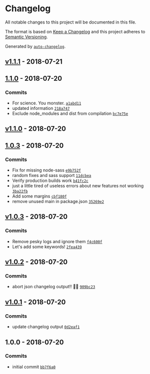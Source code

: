 # Changelog

All notable changes to this project will be documented in this file.

The format is based on [Keep a Changelog](http://keepachangelog.com/en/1.0.0/)
and this project adheres to [Semantic Versioning](http://semver.org/spec/v2.0.0.html).

Generated by [`auto-changelog`](https://github.com/CookPete/auto-changelog).

## [v1.1.1](https://github.com/TheGrimSilence/react-typescript-boillerplate/compare/1.1.0...v1.1.1) - 2018-07-21

## [1.1.0](https://github.com/TheGrimSilence/react-typescript-boillerplate/compare/v1.1.0...1.1.0) - 2018-07-20

### Commits

- For science. You monster. [`a1abd11`](https://github.com/TheGrimSilence/react-typescript-boillerplate/commit/a1abd11e439538355e972cf3423ae767a8f80937)
- updated information [`218a747`](https://github.com/TheGrimSilence/react-typescript-boillerplate/commit/218a747adf647167bb8785a3d3aad93eccb71cdf)
- Exclude node_modules and dist from compilation [`bc7e75e`](https://github.com/TheGrimSilence/react-typescript-boillerplate/commit/bc7e75e4c443e3e32841c0eae01af0c7e05802df)

## [v1.1.0](https://github.com/TheGrimSilence/react-typescript-boillerplate/compare/1.0.3...v1.1.0) - 2018-07-20

## [1.0.3](https://github.com/TheGrimSilence/react-typescript-boillerplate/compare/v1.0.3...1.0.3) - 2018-07-20

### Commits

- Fix for missing node-sass [`e9b752f`](https://github.com/TheGrimSilence/react-typescript-boillerplate/commit/e9b752fe6cf61e3c56100093c0c6c610f56cbcac)
- random fixes and sass support [`11dcbea`](https://github.com/TheGrimSilence/react-typescript-boillerplate/commit/11dcbea6bb26c0e5b8202e06d84686b501f57478)
- Verify production builds work [`b41fc2c`](https://github.com/TheGrimSilence/react-typescript-boillerplate/commit/b41fc2c223c63c2ec7130ced99a607d7be4e6a92)
- just a little tired of useless errors about new features not working [`3ba22fb`](https://github.com/TheGrimSilence/react-typescript-boillerplate/commit/3ba22fb549291aebf9b6877b6b7dcd8b4f8fdb08)
- Add some margins [`cbf180f`](https://github.com/TheGrimSilence/react-typescript-boillerplate/commit/cbf180ff82e8396a0376734ed405383420c0f573)
- remove unused main in package.json [`35269e2`](https://github.com/TheGrimSilence/react-typescript-boillerplate/commit/35269e297e552b4156c6aeae70c23cff6227951d)

## [v1.0.3](https://github.com/TheGrimSilence/react-typescript-boillerplate/compare/v1.0.2...v1.0.3) - 2018-07-20

### Commits

- Remove pesky logs and ignore them [`f4c600f`](https://github.com/TheGrimSilence/react-typescript-boillerplate/commit/f4c600f4c84ff8225a32f8aba331f69e02668d9a)
- Let's add some keywords! [`2fea439`](https://github.com/TheGrimSilence/react-typescript-boillerplate/commit/2fea4394a5e676b97a2e2a40e3f3068148e4fc55)

## [v1.0.2](https://github.com/TheGrimSilence/react-typescript-boillerplate/compare/v1.0.1...v1.0.2) - 2018-07-20

### Commits

- abort json changelog output!! 🙊🚨 [`909bc23`](https://github.com/TheGrimSilence/react-typescript-boillerplate/commit/909bc23cc8ee010797abdafe1ee5896bd5528024)

## [v1.0.1](https://github.com/TheGrimSilence/react-typescript-boillerplate/compare/1.0.0...v1.0.1) - 2018-07-20

### Commits

- update changelog output [`0d2eaf1`](https://github.com/TheGrimSilence/react-typescript-boillerplate/commit/0d2eaf153a6e6e1d3a34c88aab779e7831576a56)

## 1.0.0 - 2018-07-20

### Commits

- initial commit [`bb7f6a0`](https://github.com/TheGrimSilence/react-typescript-boillerplate/commit/bb7f6a0f902b90efa5d4f4bd03d4cdb1dfcd39ac)
